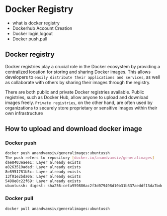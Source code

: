 # Docker Registry

- what is docker registry
- Dockerhub Account Creation
- Docker login,logout
- Docker push,pull

## Docker registry
Docker registries play a crucial role in the Docker ecosystem by providing a centralized location for storing and sharing Docker images. 
This allows developers to ```easily distribute their applications and services```, as well as collaborate with others by sharing their images through the registry.

There are both public and private Docker registries available. Public registries, such as Docker Hub, allow anyone to upload and download images freely. 
```Private registries```, on the other hand, are often used by organizations to securely store proprietary or sensitive images within their own infrastructure


## How to upload and download docker image

### Docker push
```bash
docker push anandvamsiv/generalimages:ubuntussh
The push refers to repository [docker.io/anandvamsiv/generalimages]
dae8403eaee1: Layer already exists
a0263510adad: Layer already exists
8e8951781b5c: Layer already exists
13f01e2bda0a: Layer already exists
5498e8c22f69: Layer already exists
ubuntussh: digest: sha256:cefa959886ac2f3d079498d10b31b337aeddf13da7bdcfe64f3e1ac7eac1e812 size: 1363
```

### Docker pull 
```bash
docker pull anandvamsiv/generalimages:ubuntussh
```
